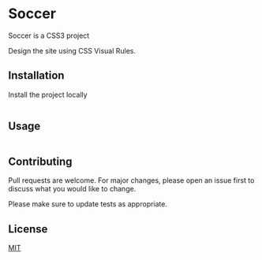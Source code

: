 # Soccer

Soccer is a CSS3 project

Design the site using CSS Visual Rules.


## Installation

Install the project locally
```bash

```
 
## Usage

```python


```

## Contributing
Pull requests are welcome. For major changes, please open an issue first to discuss what you would like to change.

Please make sure to update tests as appropriate.

## License
[MIT](https://choosealicense.com/licenses/mit/)
